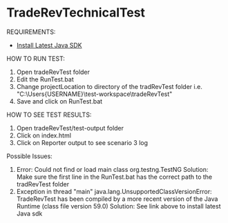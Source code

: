 # TradeRevTechnicalTest

REQUIREMENTS:
- [Install Latest Java SDK](http://www.oracle.com/technetwork/java/javase/downloads/index.html) 

HOW TO RUN TEST:

1. Open tradeRevTest folder
2. Edit the RunTest.bat
3. Change projectLocation to directory of the tradRevTest folder i.e. "C:\Users\{USERNAME}\test-workspace\tradeRevTest"
4. Save and click on RunTest.bat

HOW TO SEE TEST RESULTS:

1. Open tradeRevTest/test-output folder
2. Click on index.html
3. Click on Reporter output to see scenario 3 log

Possible Issues:
1. Error: Could not find or load main class org.testng.TestNG 
Solution: Make sure the first line in the RunTest.bat has the correct path to the tradRevTest folder
2. Exception in thread "main" java.lang.UnsupportedClassVersionError: TradeRevTest has been compiled by a more recent version of the Java Runtime (class file version 59.0)
Solution: See link above to install latest Java sdk
